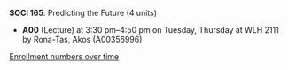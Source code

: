 **SOCI 165**: Predicting the Future (4 units)

- **A00** (Lecture) at 3:30 pm–4:50 pm on Tuesday, Thursday at WLH 2111 by Rona-Tas, Akos (A00356996)

[Enrollment numbers over time](./SOCI165.tsv)

